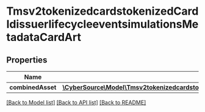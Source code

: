 # Tmsv2tokenizedcardstokenizedCardIdissuerlifecycleeventsimulationsMetadataCardArt

## Properties
Name | Type | Description | Notes
------------ | ------------- | ------------- | -------------
**combinedAsset** | [**\CyberSource\Model\Tmsv2tokenizedcardstokenizedCardIdissuerlifecycleeventsimulationsMetadataCardArtCombinedAsset**](Tmsv2tokenizedcardstokenizedCardIdissuerlifecycleeventsimulationsMetadataCardArtCombinedAsset.md) |  | [optional] 

[[Back to Model list]](../README.md#documentation-for-models) [[Back to API list]](../README.md#documentation-for-api-endpoints) [[Back to README]](../README.md)


